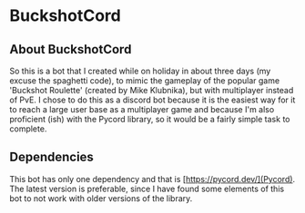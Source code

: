 # BuckshotCord
## About BuckshotCord
So this is a bot that I created while on holiday in about three days (my excuse the spaghetti code), to mimic the gameplay of the popular game 'Buckshot Roulette' (created by Mike Klubnika), but with multiplayer instead of PvE. I chose to do this as a discord bot because it is the easiest way for it to reach a large user base as a multiplayer game and because I'm also proficient (ish) with the Pycord library, so it would be a fairly simple task to complete.

## Dependencies
This bot has only one dependency and that is [https://pycord.dev/](Pycord). The latest version is preferable, since I have found some elements of this bot to not work with older versions of the library.
